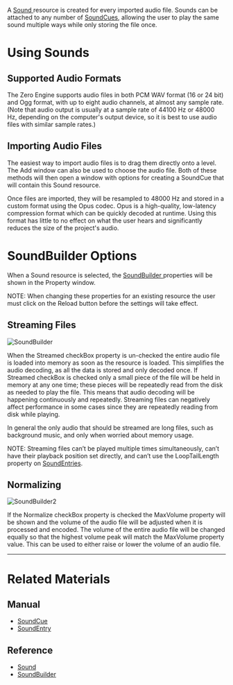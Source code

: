 A [ Sound ](https://github.com/zeroengineteam/ZeroDocs/blob/master/code_reference/class_reference/sound.markdown) resource is created for every imported audio file. Sounds can be attached to any number of [SoundCues](https://github.com/zeroengineteam/ZeroDocs/blob/master/zero_editor_documentation/zeromanual/audio/soundcue.markdown), allowing the user to play the same sound multiple ways while only storing the file once.

 # Using Sounds

 ## Supported Audio Formats

The Zero Engine supports audio files in both PCM WAV format (16 or 24 bit) and Ogg format, with up to eight audio channels, at almost any sample rate. (Note that audio output is usually at a sample rate of 44100 Hz or 48000 Hz, depending on the computer's output device, so it is best to use audio files with similar sample rates.) 

 ## Importing Audio Files

The easiest way to import audio files is to drag them directly onto a level. The Add window can also be used to choose the audio file. Both of these methods will then open a window with options for creating a SoundCue that will contain this Sound resource.

Once files are imported, they will be resampled to 48000 Hz and stored in a custom format using the Opus codec. Opus is a high-quality, low-latency compression format which can be quickly decoded at runtime. Using this format has little to no effect on what the user hears and significantly reduces the size of the project's audio.

 # SoundBuilder Options

When a Sound resource is selected, the [ SoundBuilder ](https://github.com/zeroengineteam/ZeroDocs/blob/master/code_reference/class_reference/soundbuilder.markdown) properties will be shown in the Property window.

NOTE: When changing these properties for an existing resource the user must click on the Reload button before the settings will take effect.

 ## Streaming Files
 ![SoundBuilder](https://media.githubusercontent.com/media/zeroengineteam/ZeroFiles/master/doc_files/85541.png)

When the Streamed checkBox property is un-checked the entire audio file is loaded into memory as soon as the resource is loaded. This simplifies the audio decoding, as all the data is stored and only decoded once. If Streamed checkBox is checked only a small piece of the file will be held in memory at any one time; these pieces will be repeatedly read from the disk as needed to play the file. This means that audio decoding will be happening continuously and repeatedly. Streaming files can negatively affect performance in some cases since they are repeatedly reading from disk while playing. 

In general the only audio that should be streamed are long files, such as background music, and only when worried about memory usage.

NOTE: Streaming files can’t be played multiple times simultaneously, can’t have their playback position set directly, and can’t use the LoopTailLength  property on [SoundEntries](https://github.com/zeroengineteam/ZeroDocs/blob/master/zero_editor_documentation/zeromanual/audio/soundcue.markdown#soundentries).

 ##  Normalizing
 ![SoundBuilder2](https://media.githubusercontent.com/media/zeroengineteam/ZeroFiles/master/doc_files/85543.png)

If the Normalize checkBox property is checked the MaxVolume  property will be shown and the volume of the audio file will be adjusted when it is processed and encoded. The volume of the entire audio file will be changed equally so that the highest volume peak will match the MaxVolume  property value. This can be used to either raise or lower the volume of an audio file.

---
 # Related Materials

 ## Manual

- [SoundCue ](https://github.com/zeroengineteam/ZeroDocs/blob/master/zero_editor_documentation/zeromanual/audio/soundcue.markdown)
- [SoundEntry ](https://github.com/zeroengineteam/ZeroDocs/blob/master/zero_editor_documentation/zeromanual/audio/soundcue.markdown#soundentries)

 ## Reference
- [ Sound ](https://github.com/zeroengineteam/ZeroDocs/blob/master/code_reference/class_reference/sound.markdown)
- [ SoundBuilder ](https://github.com/zeroengineteam/ZeroDocs/blob/master/code_reference/class_reference/soundbuilder.markdown) 

